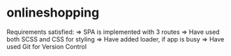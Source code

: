 # onlineshopping

Requirements satisfied:
=> SPA is implemented with 3 routes
=> Have used both SCSS and CSS for styling
=> Have added loader, if app is busy
=> Have used Git for Version Control 
